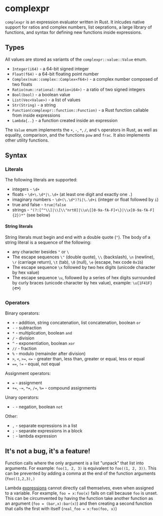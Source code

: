 # complexpr

`complexpr` is an expression evaluator written in Rust. It inlcudes native support for ratios and complex numbers, list oeprations, a large library of functions, and syntax for defining new functions inside expressions.

## Types
All values are stored as variants of the `complexpr::value::Value` enum.
- `Integer(i64)` - a 64-bit signed integer
- `Float(f64)` - a 64-bit floating point number
- `Complex(num::complex::Complex<f64>)` - a complex number composed of two floats
- `Ratio(num::rational::Ratio<i64>)` - a ratio of two signed integers
- `Bool(bool)` - a boolean value
- `List(Vec<Value>)` - a list of values
- `Str(String)` - a string
- `Function(complexpr::function::Function)` - a Rust function callable from inside expressions
- `Lambda{..}` - a function created inside an expression

The `Value` enum implements the `+`, `-`, `*`, `/`, and `%` operators in Rust, as well as equality, comparison, and the functions `pow` and `frac`. It also implements other utility functions.

## Syntax
### Literals
The following literals are supported:
- integers - `\d+`
- floats - `\d+\.\d*|\.\d+` (at least one digit and exactly one `.`)
- imaginary numbers - `\d+(\.\d*)?i|\.\d+i` (integer or float followed by `i`)
- true and false - `true|false`
- strings - `"(?:[^"\\]|\\[\\"nrt0]|\\u\{[0-9a-fA-F]+\}|\\x[0-9a-fA-F]{2})*"` (see below)

#### String literals
String literals must begin and end with a double quote (`"`). The body of a string literal is a sequence of the following:
- any character besides `"` or `\`
- The escape sequences `\"` (double quote), `\\` (backslash), `\n` (newline), `\r` (carriage return), `\t` (tab), `\0` (null), `\e` (escape, hex code `0x1b`)
- The escape sequence `\x` followed by two hex digits (unicode character by hex value)
- The escape sequence `\u`, followed by a series of hex digits surrounded by curly braces (unicode character by hex value), example: `\u{1F41F}` (🐟)

### Operators
Binary operators:
- `+` - addition, string concatenation, list concatenation, boolean `or`
- `-` - subtraction
- `*` - multiplication, boolean `and`
- `/` - division
- `^` - exponentiation, boolean `xor`
- `//` - fraction
- `%` - modulo (remainder after division)
- `>`, `<`, `>=`, `<=` - greater than, less than, greater or equal, less or equal
- `==`, `!=` - equal, not equal

Assignment operators:
- `=` - assignment
- `+=`, `-=`, `*=`, `/=`, `%=` - compound assignments

Unary operators:
- `-` - negation, boolean `not`

Other:
- `,` - separate expressions in a list
- `;` - separate expressions in a block
- `:` - lambda expression

## It's not a bug, it's a feature!
Function calls where the only argument is a list "unpack" that list into arguments. For example: `foo(1, 2, 3)` is equivalent to `foo((1, 2, 3))`. This can be prevented by adding a comma at the end of the function arguments (`foo((1,2,3),)`

Lambda [expressions](expressions) cannot directly call themselves, even when assigned to a variable. For example, `foo = x:foo(x)` fails on call because `foo` is unset. This can be circumvented by having the function take another function as an argument (`foo = (bar,x):bar(x)`) and then creating a second function that calls the first with itself (`real_foo = x:foo(foo, x)`)
